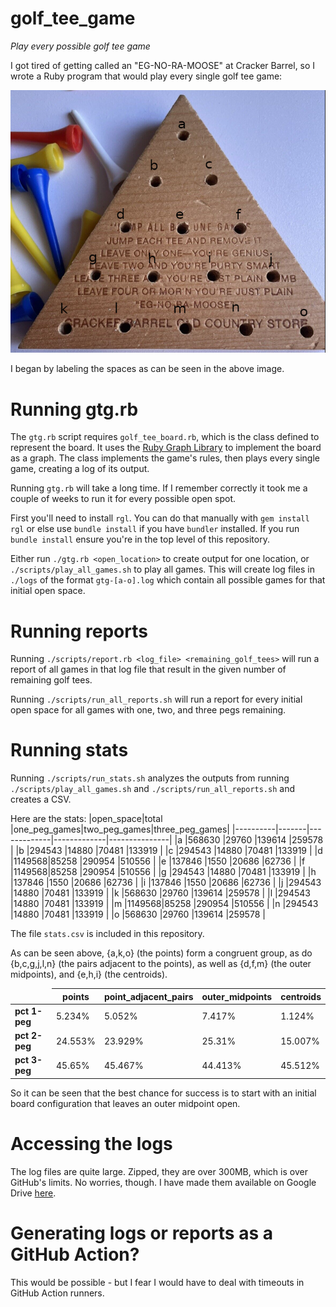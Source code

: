 # golf_tee_game
_Play every possible golf tee game_

I got tired of getting called an "EG-NO-RA-MOOSE" at Cracker Barrel, so I wrote a Ruby program
that would play every single golf tee game:

![golf tee board](./gtg.png)

I began by labeling the spaces as can be seen in the above image.

# Running gtg.rb
The `gtg.rb` script requires `golf_tee_board.rb`, which is the class defined to represent the board.  It uses the [Ruby Graph Library](https://github.com/monora/rgl)
to implement the board as a graph.  The class implements the game's rules, then plays every single game, creating a log of its output.

Running `gtg.rb` will take a long time.  If I remember correctly it took me a couple of weeks to run it for every possible open spot.

First you'll need to install `rgl`.  You can do that manually with `gem install rgl` or else use `bundle install` if you have `bundler` installed.
If you run `bundle install` ensure you're in the top level of this repository.

Either run `./gtg.rb <open_location>` to create output for one location, or `./scripts/play_all_games.sh` to play all games.  This will
create log files in `./logs` of the format `gtg-[a-o].log` which contain all possible games for that initial open space.

# Running reports
Running `./scripts/report.rb <log_file> <remaining_golf_tees>` will run a report of all games in that log file that result
in the given number of remaining golf tees.

Running `./scripts/run_all_reports.sh` will run a report for every initial open space for all games with one, two, and three pegs remaining.

# Running stats
Running `./scripts/run_stats.sh` analyzes the outputs from running `./scripts/play_all_games.sh` and `./scripts/run_all_reports.sh` and
creates a CSV.

Here are the stats:
|open_space|total  |one_peg_games|two_peg_games|three_peg_games|
|----------|-------|-------------|-------------|---------------|
|a         |568630 |29760        |139614       |259578         |
|b         |294543 |14880        |70481        |133919         |
|c         |294543 |14880        |70481        |133919         |
|d         |1149568|85258        |290954       |510556         |
|e         |137846 |1550         |20686        |62736          |
|f         |1149568|85258        |290954       |510556         |
|g         |294543 |14880        |70481        |133919         |
|h         |137846 |1550         |20686        |62736          |
|i         |137846 |1550         |20686        |62736          |
|j         |294543 |14880        |70481        |133919         |
|k         |568630 |29760        |139614       |259578         |
|l         |294543 |14880        |70481        |133919         |
|m         |1149568|85258        |290954       |510556         |
|n         |294543 |14880        |70481        |133919         |
|o         |568630 |29760        |139614       |259578         |

The file `stats.csv` is included in this repository.

As can be seen above, {a,k,o} (the points) form a congruent group, as do {b,c,g,j,l,n} (the pairs adjacent to the points), as well as {d,f,m} (the outer midpoints), and {e,h,i} (the centroids).  
<table>
<thead><td>&nbsp;</td><th>points</th><th>point_adjacent_pairs</th><th>outer_midpoints</th><th>centroids</th></thead>
<tr><td><b>pct 1-peg</b></td><td>5.234%<td>5.052%</td><td>7.417%</td><td>1.124%</td></tr>
<tr><td><b>pct 2-peg</b></td><td>24.553%<td>23.929%</td><td>25.31%</td><td>15.007%</td></tr>
<tr><td><b>pct 3-peg</b></td><td>45.65%<td>45.467%</td><td>44.413%</td><td>45.512%</td></tr>
</table>

So it can be seen that the best chance for success is to start with an initial board configuration that leaves
an outer midpoint open.

# Accessing the logs
The log files are quite large.  Zipped, they are over 300MB, which is over GitHub's limits.  No worries, though.  I have
made them available on Google Drive [here](https://drive.google.com/file/d/1T_EdX8Fee5mfVQwmG_EHOv2UHYAM7Kyh/view?usp=sharing).

# Generating logs or reports as a GitHub Action?
This would be possible - but I fear I would have to deal with timeouts in GitHub Action runners.
